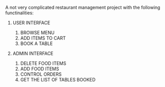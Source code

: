 A not very complicated restaurant management project with the following functinalities:
1) USER INTERFACE
   1. BROWSE MENU
   2. ADD ITEMS TO CART
   3. BOOK A TABLE

2) ADMIN INTERFACE
   1. DELETE FOOD ITEMS
   2. ADD FOOD ITEMS
   3. CONTROL ORDERS
   4. GET THE LIST OF TABLES BOOKED
